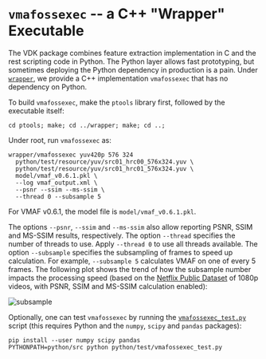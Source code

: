 `vmafossexec` -- a C++ "Wrapper" Executable
===================

The VDK package combines feature extraction implementation in C and the rest scripting code in Python. The Python layer allows fast prototyping, but sometimes deploying the Python dependency in production is a pain. Under [`wrapper`](wrapper), we provide a C++ implementation `vmafossexec` that has no dependency on Python.

To build `vmafossexec`, make the `ptools` library first, followed by the executable itself:

```
cd ptools; make; cd ../wrapper; make; cd ..;
```

Under root, run `vmafossexec` as:

```
wrapper/vmafossexec yuv420p 576 324
  python/test/resource/yuv/src01_hrc00_576x324.yuv \
  python/test/resource/yuv/src01_hrc01_576x324.yuv \
  model/vmaf_v0.6.1.pkl \
  --log vmaf_output.xml \
  --psnr --ssim --ms-ssim \
  --thread 0 --subsample 5
```

For VMAF v0.6.1, the model file is `model/vmaf_v0.6.1.pkl`.

The options `--psnr`, `--ssim` and `--ms-ssim` also allow reporting PSNR, SSIM and MS-SSIM results, respectively. The option `--thread` specifies the number of threads to use. Apply `--thread 0` to use all threads available. The option `--subsample` specifies the subsampling of frames to speed up calculation. For example, `--subsample 5` calculates VMAF on one of every 5 frames. The following plot shows the trend of how the subsample number impacts the processing speed (based on the [Netflix Public Dataset](resource/doc/datasets.md#netflix-public-dataset) of 1080p videos, with PSNR, SSIM and MS-SSIM calculation enabled):

![subsample](/resource/images/subsample.png)

Optionally, one can test `vmafossexec` by running the [`vmafossexec_test.py`](python/test/vmafossexec_test.py) script (this requires Python and the `numpy`, `scipy` and `pandas` packages):

```
pip install --user numpy scipy pandas
PYTHONPATH=python/src python python/test/vmafossexec_test.py
```